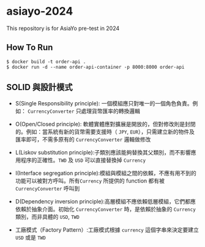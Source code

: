 # asiayo-2024
 
This repository is for AsiaYo pre-test in 2024

## How To Run

```
$ docker build -t order-api .
$ docker run -d --name order-api-container -p 8000:8000 order-api
```

## SOLID 與設計模式
- S(Single Responsibility principle): 一個模組應只對唯一的一個角色負責。例如： `CurrencyConverter` 只處理貨幣匯率的轉換邏輯
- O(Open/Closed principle): 軟體實體應對擴展是開放的，但對修改則是封閉的。例如：當系統有新的貨幣需要支援時（ `JPY`, `EUR`），只需建立新的物件及匯率即可，不需多原有的 `CurrencyConverter` 邏輯做修改
- L(Liskov substitution principle):子類別應該能夠替換其父類別，而不影響應用程序的正確性。`TWD` 及 `USD` 可以直接替換掉 `Currency`
- I(Interface segregation principle):模組與模組之間的依賴，不應有用不到的功能可以被對方呼叫。所有`Currency` 所提供的 function 都有被 `CurrencyConverter` 呼叫到
- D(Dependency inversion principle):高層模組不應依賴低層模組，它們都應依賴於抽象介面。初始化 `CurrencyConverter` 時，是依賴於抽象的 `Currency` 類別，而非具體的 `USD`, `TWD`

- 工廠模式（Factory Pattern）:工廠模式根據 `currency` 這個字串來決定要建立 `USD` 或是 `TWD`